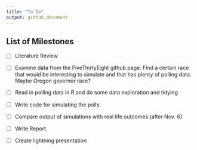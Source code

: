 ```yaml
---
title: "To Do"
output: github_document
---
```


## List of Milestones

* [ ] Literature Review

* [ ] Examine data from the FiveThirtyEight github page. Find a certain race that would be interesting to simulate and that has plenty of polling data. Maybe Oregon governor race?

* [ ] Read in polling data in R and do some data exploration and tidying

* [ ] Write code for simulating the polls

* [ ] Compare output of simulations with real life outcomes (after Nov. 6)

* [ ] Write Report

* [ ] Create lightning presentation
